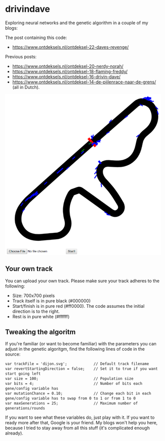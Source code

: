 # drivindave
Exploring neural networks and the genetic algorithm in a couple of my blogs: 

The post containing this code:
- https://www.ontdeksels.nl/ontdeksel-22-daves-revenge/

Previous posts:
- https://www.ontdeksels.nl/ontdeksel-20-nerdy-norah/
- https://www.ontdeksels.nl/ontdeksel-18-flaming-freddy/
- https://www.ontdeksels.nl/ontdeksel-16-drivin-dave/
- https://www.ontdeksels.nl/ontdeksel-14-de-pijlenrace-naar-de-grens/ (all in Dutch).

![Demo screenshot](https://github.com/gkruiger/drivindave/blob/master/screenshot.png "Demo screenshot")

## Your own track
You can upload your own track. Please make sure your track adheres to the following:
- Size: 700x700 pixels
- Track itself is in pure black (#000000)
- Start/finish is in pure red (#ff0000). The code assumes the initial direction is to the right.
- Rest is in pure white (#ffffff)

## Tweaking the algoritm
If you're familiar (or want to become familiar) with the parameters you can adjust in the genetic algoritgm, find the following lines of code in the source:

```
var trackFile = 'dijon.svg';            // Default track filename
var revertStartingDirection = false;    // Set it to true if you want start going left
var size = 100;                         // Population size
var bits = 4;                           // Number of bits each gene/config variable has
var mutationChance = 0.10;              // Change each bit in each gene/config variable has to swap from 0 to 1 or from 1 to 0
var maxGenerations = 25;                // Maximum number of generations/rounds
```

If you want to see what these variables do, just play with it. If you want to ready more after that, Google is your friend. My blogs won't help you here, because I tried to stay away from all this stuff (it's complicated enough already).